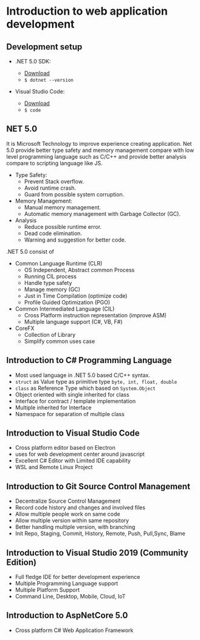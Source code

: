 # Introduction to web application development

## Development setup
* .NET 5.0 SDK:
    * [Download](https://dotnet.microsoft.com/download/dotnet/5.0)
    * `$ dotnet --version`
    
* Visual Studio Code:
    * [Download](https://code.visualstudio.com/download)
    * `$ code `

## NET 5.0
It is Microsoft Technology to improve experience creating application. Net 5.0 provide better type safety and memory management compare with low level programming language such as C/C++ and provide better analysis compare to scripting language like JS.
* Type Safety:
    * Prevent Stack overflow.
    * Avoid runtime crash.
    * Guard from possible system corruption.
* Memory Management:
    * Manual memory management.
    * Automatic memory management with Garbage Collector (GC).
* Analysis
    * Reduce possible runtime error.
    * Dead code elimination.
    * Warning and suggestion for better code.

.NET 5.0 consist of 
* Common Language Runtime (CLR)
    * OS Independent, Abstract common Process
    * Running CIL process
    * Handle type safety
    * Manage memory (GC)
    * Just in Time Compilation (optimize code)
    * Profile Guided Optimization (PGO)
* Common Intermediated Language (CIL)
    * Cross Platform instruction representation (improve ASM)
    * Multiple language support (C#, VB, F#)
* CoreFX
    * Collection of Library 
    * Simplify common uses case

## Introduction to C# Programming Language 
* Most used language in .NET 5.0 based C/C++ syntax.
* `struct` as Value type as primitive type `byte, int, float, double`
* `class` as Reference Type which based on `System.Object`
* Object oriented with single inherited for class
* Interface for contract / template implementation
* Multiple inherited for Interface
* Namespace for separation of multiple class



## Introduction to Visual Studio Code
* Cross platform editor based on Electron
* uses for web development center around javascript
* Excellent C# Editor with Limited IDE capability
* WSL and Remote Linux Project

## Introduction to Git Source Control Management
* Decentralize Source Control Management
* Record code history and changes and involved files
* Allow multiple people work on same code
* Allow multiple version within same repository
* Better handling multiple version, with branching
* Init Repo, Staging, Commit, History, Remote, Push, Pull,Sync, Blame


## Introduction to Visual Studio 2019 (Community Edition)
* Full fledge IDE for better development experience
* Multiple Programming Language support
* Multiple Platform Support
* Command Line, Desktop, Mobile, Cloud, IoT

## Introduction to AspNetCore 5.0
* Cross platform C# Web Application Framework
